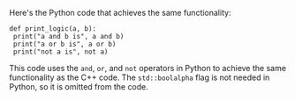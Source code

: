 Here's the Python code that achieves the same functionality:
```
def print_logic(a, b):
 print("a and b is", a and b)
 print("a or b is", a or b)
 print("not a is", not a)
```
This code uses the `and`, `or`, and `not` operators in Python to achieve the same functionality as the C++ code. The `std::boolalpha` flag is not needed in Python, so it is omitted from the code.

